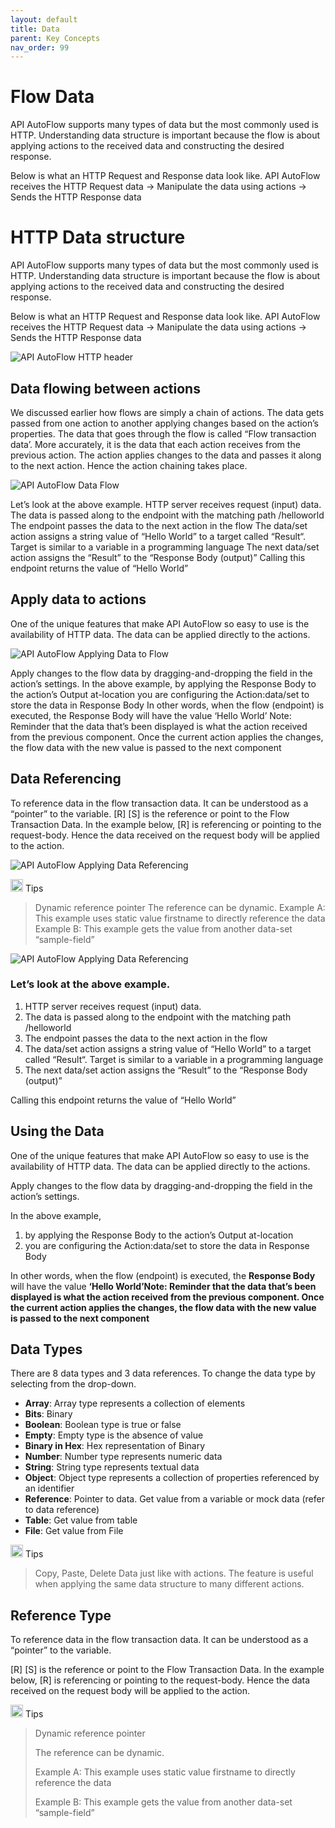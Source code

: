```yaml
---
layout: default
title: Data
parent: Key Concepts
nav_order: 99
---
```


# Flow Data
API AutoFlow supports many types of data but the most commonly used is HTTP.  Understanding data structure is important because the flow is about applying actions to the received data and constructing the desired response.

Below is what an HTTP Request and Response data look like.  API AutoFlow receives the HTTP Request data -> Manipulate the data using actions -> Sends the HTTP Response data

# HTTP Data structure
API AutoFlow supports many types of data but the most commonly used is HTTP.  Understanding data structure is important because the flow is about applying actions to the received data and constructing the desired response.

Below is what an HTTP Request and Response data look like.  API AutoFlow receives the HTTP Request data -> Manipulate the data using actions -> Sends the HTTP Response data

![API AutoFlow HTTP header](/assets/images/data-simulator-http.png)

## Data flowing between actions
We discussed earlier how flows are simply a chain of actions. The data gets passed from one action to another applying changes based on the action’s properties.
The data that goes through the flow is called “Flow transaction data’. More accurately, it is the data that each action receives from the previous action. The action applies changes to the data and passes it along to the next action.  Hence the action chaining takes place.

![API AutoFlow Data Flow](/assets/images/data-flow.png)

Let’s look at the above example.
HTTP server receives request (input) data.
The data is passed along to the endpoint with the matching path /helloworld
The endpoint passes the data to the next action in the flow
The data/set action assigns a string value of “Hello World” to a target called “Result“.
Target is similar to a variable in a programming language
The next data/set action assigns the “Result” to the “Response Body (output)”
Calling this endpoint returns the value of “Hello World”


## Apply data to actions
One of the unique features that make API AutoFlow so easy to use is the availability of HTTP data.  The data can be applied directly to the actions.

![API AutoFlow Applying Data to Flow](/assets/images/apply-data-to-action.gif)

Apply changes to the flow data by dragging-and-dropping the field in the action’s settings.
In the above example,
by applying the Response Body to the action’s Output at-location
you are configuring the Action:data/set to store the data in Response Body
In other words, when the flow (endpoint) is executed, the Response Body will have the value ‘Hello World’
Note: Reminder that the data that’s been displayed is what the action received from the previous component. Once the current action applies the changes, the flow data with the new value is passed to the next component

## Data Referencing
To reference data in the flow transaction data.  It can be understood as a “pointer” to the variable.
[R] [S] is the reference or point to the Flow Transaction Data.
In the example below, [R] is referencing or pointing to the request-body. Hence the data received on the request body will be applied to the action.

![API AutoFlow Applying Data Referencing](/assets/images/data-referencing.png)

<img src="/assets/images/tip-icon.png" alt="!" width="20"/>  Tips

> Dynamic reference pointer
> The reference can be dynamic.
> Example A: This example uses static value firstname to directly reference the data
> Example B: This example gets the value from another data-set “sample-field”


![API AutoFlow Applying Data Referencing](/assets/images/data-referencing1.png)



### Let’s look at the above example.

1. HTTP server receives request (input) data.
2. The data is passed along to the endpoint with the matching path /helloworld
3. The endpoint passes the data to the next action in the flow
4. The data/set action assigns a string value of “Hello World” to a target called “Result“.
Target is similar to a variable in a programming language
5. The next data/set action assigns the “Result” to the “Response Body (output)”

Calling this endpoint returns the value of “Hello World”

## Using the Data
One of the unique features that make API AutoFlow so easy to use is the availability of HTTP data.  The data can be applied directly to the actions.

Apply changes to the flow data by dragging-and-dropping the field in the action’s settings.

In the above example,

1. by applying the Response Body to the action’s Output at-location
2. you are configuring the Action:data/set to store the data in Response Body

In other words, when the flow (endpoint) is executed, the **Response Body** will have the value __‘Hello World’Note: Reminder that the data that’s been displayed is what the action received from the previous component. Once the current action applies the changes, the flow data with the new value is passed to the next component__

## Data Types
There are 8 data types and 3 data references. To change the data type by selecting from the drop-down.

* **Array**: Array type represents a collection of elements
* **Bits**: Binary
* **Boolean**: Boolean type is true or false
* **Empty**: Empty type is the absence of value
* **Binary in Hex**: Hex representation of Binary
* **Number**: Number type represents numeric data
* **String**: String type represents textual data
* **Object**: Object type represents a collection of properties referenced by an identifier
* **Reference**: Pointer to data. Get value from a variable or mock data (refer to data reference)
* **Table**: Get value from table
* **File**: Get value from File

<img src="/assets/images/tip-icon.png" alt="!" width="20"/>  Tips

> Copy, Paste, Delete Data just like with actions.  The feature is useful when applying the same data structure to many different actions.

## Reference Type
To reference data in the flow transaction data.  It can be understood as a “pointer” to the variable.

[R] [S] is the reference or point to the Flow Transaction Data.
In the example below, [R] is referencing or pointing to the request-body. Hence the data received on the request body will be applied to the action.

<img src="/assets/images/tip-icon.png" alt="!" width="20"/>  Tips

> Dynamic reference pointer
>
> The reference can be dynamic.
>
> Example A: This example uses static value firstname to directly reference the data
>
> Example B: This example gets the value from another data-set “sample-field”
